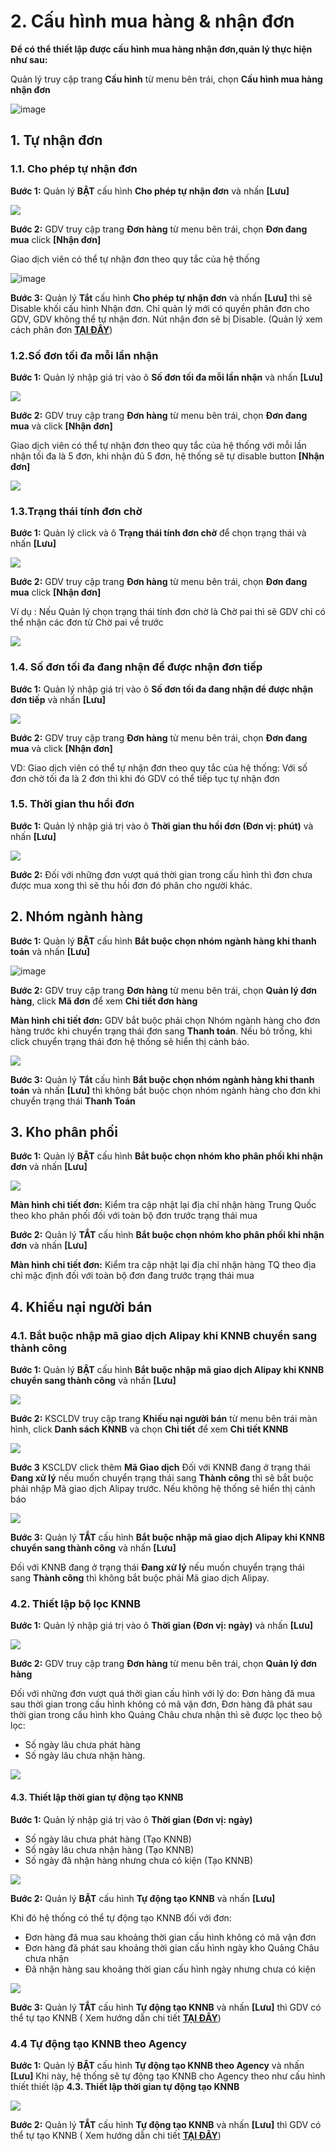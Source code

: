 # 2. Cấu hình mua hàng & nhận đơn

**Để có thể thiết lập được cấu hình mua hàng nhận đơn,quản lý thực hiện như sau:**

Quản lý truy cập trang **Cấu hình** từ menu bên trái, chọn **Cấu hình mua hàng nhận đơn**

![image](https://user-images.githubusercontent.com/75475064/106424779-5beb8b00-6495-11eb-8e9c-f485d2dd5458.png)

## 1. Tự nhận đơn

### 1.1. Cho phép tự nhận đơn

**Bước 1:** Quản lý **BẬT** cấu hình **Cho phép tự nhận đơn** và nhấn **\[Lưu]**

![](https://user-images.githubusercontent.com/75475064/106708517-96842d80-6625-11eb-9405-5c9005413cb5.png)

**Bước 2:** GDV truy cập trang **Đơn hàng** từ menu bên trái, chọn **Đơn đang mua** click **\[Nhận đơn]**

Giao dịch viên có thể tự nhận đơn theo quy tắc của hệ thống

![image](https://user-images.githubusercontent.com/75475064/106730277-f3d9a800-6640-11eb-9262-5789dc1d56bd.png)

**Bước 3:** Quản lý **Tắt** cấu hình **Cho phép tự nhận đơn** và nhấn **\[Lưu]** thì sẽ Disable khối cấu hình Nhận đơn. Chỉ quản lý mới có quyền phân đơn cho GDV, GDV không thể tự nhận đơn. Nút nhận đơn sẽ bị Disable. (Quản lý xem cách phân đơn [**TẠI ĐÂY**](https://hd.gobiz.vn/m5/mua-hang/phandon))

### 1.2.Số đơn tối đa mỗi lần nhận

**Bước 1:** Quản lý nhập giá trị vào ô **Số đơn tối đa mỗi lần nhận** và nhấn **\[Lưu]**

![](https://user-images.githubusercontent.com/75475064/106737041-cd1f6f80-6648-11eb-9223-0eafa4a65138.png)

**Bước 2:** GDV truy cập trang **Đơn hàng** từ menu bên trái, chọn **Đơn đang mua** và click **\[Nhận đơn]**

Giao dịch viên có thể tự nhận đơn theo quy tắc của hệ thống với mỗi lần nhận tối đa là 5 đơn, khi nhận đủ 5 đơn, hệ thống sẽ tự disable button **\[Nhận đơn]**

![](https://user-images.githubusercontent.com/75475064/106730277-f3d9a800-6640-11eb-9262-5789dc1d56bd.png)

### 1.3.Trạng thái tính đơn chờ

**Bước 1:** Quản lý click và ô **Trạng thái tính đơn chờ** để chọn trạng thái và nhấn **\[Lưu]**

![](https://user-images.githubusercontent.com/75475064/106737200-f93af080-6648-11eb-8046-6495cbe28b63.png)

**Bước 2:** GDV truy cập trang **Đơn hàng** từ menu bên trái, chọn **Đơn đang mua** click **\[Nhận đơn]**

Ví dụ : Nếu Quản lý chọn trạng thái tính đơn chờ là Chờ pai thì sẽ GDV chỉ có thể nhận các đơn từ Chờ pai về trước

![](https://user-images.githubusercontent.com/75475064/106730277-f3d9a800-6640-11eb-9262-5789dc1d56bd.png)

### 1.4. Số đơn tối đa đang nhận để được nhận đơn tiếp

**Bước 1:** Quản lý nhập giá trị vào ô **Số đơn tối đa đang nhận để được nhận đơn tiếp** và nhấn **\[Lưu]**

![](https://user-images.githubusercontent.com/75475064/106737377-2a1b2580-6649-11eb-81de-3dbb0807d65a.png)

**Bước 2:** GDV truy cập trang **Đơn hàng** từ menu bên trái, chọn **Đơn đang mua** và click **\[Nhận đơn]**

VD: Giao dịch viên có thể tự nhận đơn theo quy tắc của hệ thống: Với số đơn chờ tối đa là 2 đơn thì khi đó GDV có thể tiếp tục tự nhận đơn

### 1.5. Thời gian thu hồi đơn

**Bước 1:** Quản lý nhập giá trị vào ô **Thời gian thu hồi đơn (Đơn vị: phút)** và nhấn **\[Lưu]**

![](https://user-images.githubusercontent.com/75475064/106737480-4f0f9880-6649-11eb-930f-a1256d1b2435.png)

**Bước 2:** Đối với những đơn vượt quá thời gian trong cấu hình thì đơn chưa được mua xong thì sẽ thu hồi đơn đó phân cho người khác.

## 2. Nhóm ngành hàng

**Bước 1:** Quản lý **BẬT** cấu hình **Bắt buộc chọn nhóm ngành hàng khi thanh toán** và nhấn **\[Lưu]**

![image](https://user-images.githubusercontent.com/75475064/106737559-65b5ef80-6649-11eb-877d-3df9687c63ec.png)

**Bước 2:** GDV truy cập trang **Đơn hàng** từ menu bên trái, chọn **Quản lý đơn hàng**, click **Mã đơn** để xem **Chi tiết đơn hàng**

**Màn hình chi tiết đơn:** GDV bắt buộc phải chọn Nhóm ngành hàng cho đơn hàng trước khi chuyển trạng thái đơn sang **Thanh toán**. Nếu bỏ trống, khi click chuyển trạng thái đơn hệ thống sẽ hiển thị cảnh báo.

![](https://user-images.githubusercontent.com/75475064/106738014-fe4c6f80-6649-11eb-8e2c-70117869c80a.png)

**Bước 3:** Quản lý **Tắt** cấu hình **Bắt buộc chọn nhóm ngành hàng khi thanh toán** và nhấn **\[Lưu]** thì không bắt buộc chọn nhóm ngành hàng cho đơn khi chuyển trạng thái **Thanh Toán**

## 3. Kho phân phối

**Bước 1:** Quản lý **BẬT** cấu hình **Bắt buộc chọn nhóm kho phân phối khi nhận đơn** và nhấn **\[Lưu]**

![](https://user-images.githubusercontent.com/75475064/106738103-1e7c2e80-664a-11eb-8e52-3d6146fdd505.png)

**Màn hình chi tiết đơn:** Kiểm tra cập nhật lại địa chỉ nhận hàng Trung Quốc theo kho phân phối đối với toàn bộ đơn trước trạng thái mua

**Bước 2:** Quản lý **TẮT** cấu hình **Bắt buộc chọn nhóm kho phân phối khi nhận đơn** và nhấn **\[Lưu]**

**Màn hình chi tiết đơn:** Kiểm tra cập nhật lại địa chỉ nhận hàng TQ theo địa chỉ mặc định đối với toàn bộ đơn đang trước trạng thái mua

## 4. Khiếu nại người bán

### 4.1. Bắt buộc nhập mã giao dịch Alipay khi KNNB chuyển sang thành công

**Bước 1:** Quản lý **BẬT** cấu hình **Bắt buộc nhập mã giao dịch Alipay khi KNNB chuyển sang thành công** và nhấn **\[Lưu]**

![](https://user-images.githubusercontent.com/75475064/106738610-ba0d9f00-664a-11eb-88a4-816294f76dbb.png)

**Bước 2:** KSCLDV truy cập trang **Khiếu nại người bán** từ menu bên trái màn hình, click **Danh sách KNNB** và chọn **Chi tiết** để xem **Chi tiết KNNB**

![](https://user-images.githubusercontent.com/75475064/106738777-f17c4b80-664a-11eb-978a-d9158b763667.png)

**Bước 3** KSCLDV click thêm **Mã Giao dịch** Đối với KNNB đang ở trạng thái **Đang xử lý** nếu muốn chuyển trạng thái sang **Thành công** thì sẽ bắt buộc phải nhập Mã giao dịch Alipay trước. Nếu không hệ thống sẽ hiển thị cảnh báo

![](https://user-images.githubusercontent.com/75475064/106739088-5172f200-664b-11eb-9cc1-2a167130f4f9.png)

**Bước 3:** Quản lý **TẮT** cấu hình **Bắt buộc nhập mã giao dịch Alipay khi KNNB chuyển sang thành công** và nhấn **\[Lưu]**

Đối với KNNB đang ở trạng thái **Đang xử lý** nếu muốn chuyển trạng thái sang **Thành công** thì không bắt buộc phải Mã giao dịch Alipay.

### 4.2. Thiết lập bộ lọc KNNB

**Bước 1:** Quản lý nhập giá trị vào ô **Thời gian (Đơn vị: ngày)** và nhấn **\[Lưu]**

![](https://user-images.githubusercontent.com/75475064/106739183-6a7ba300-664b-11eb-9642-e8ee8bf30e36.png)

**Bước 2:** GDV truy cập trang **Đơn hàng** từ menu bên trái, chọn **Quản lý đơn hàng**

Đối với những đơn vượt quá thời gian cấu hình với lý do: Đơn hàng đã mua sau thời gian trong cấu hình không có mã vận đơn, Đơn hàng đã phát sau thời gian trong cấu hình kho Quảng Châu chưa nhận thì sẽ được lọc theo bộ lọc:

* Số ngày lâu chưa phát hàng
* Số ngày lâu chưa nhận hàng.

![](https://user-images.githubusercontent.com/75475064/106739319-926b0680-664b-11eb-86de-83355da5ae2a.png)

#### 4.3. Thiết lập thời gian tự động tạo KNNB

**Bước 1:** Quản lý nhập giá trị vào ô **Thời gian (Đơn vị: ngày)**

* Số ngày lâu chưa phát hàng (Tạo KNNB)
* Số ngày lâu chưa nhận hàng (Tạo KNNB)
* Số ngày đã nhận hàng nhưng chưa có kiện (Tạo KNNB)

![](https://user-images.githubusercontent.com/75475064/106739386-aa428a80-664b-11eb-932c-433cd7a7a582.png)

**Bước 2:** Quản lý **BẬT** cấu hình **Tự động tạo KNNB** và nhấn **\[Lưu]**

Khi đó hệ thống có thể tự động tạo KNNB đối với đơn:

* Đơn hàng đã mua sau khoảng thời gian cấu hình không có mã vận đơn
* Đơn hàng đã phát sau khoảng thời gian cấu hình ngày kho Quảng Châu chưa nhận
* Đã nhận hàng sau khoảng thời gian cấu hình ngày nhưng chưa có kiện

![](https://user-images.githubusercontent.com/75475064/106739510-d2ca8480-664b-11eb-808e-f608bfe03841.png)

**Bước 3:** Quản lý **TẮT** cấu hình **Tự động tạo KNNB** và nhấn **\[Lưu]** thì GDV có thể tự tạo KNNB ( Xem hướng dẫn chi tiết [**TẠI ĐÂY**](https://hd.gobiz.vn/m5/quan-ly-don-sau-mua/khieunainguoiban))

### 4.4 Tự động tạo KNNB theo Agency

**Bước 1:** Quản lý **BẬT** cấu hình **Tự động tạo KNNB theo Agency** và nhấn **\[Lưu]** Khi này, hệ thống sẽ tự động tạo KNNB cho Agency theo như cấu hình thiết thiết lập **4.3. Thiết lập thời gian tự động tạo KNNB**

![](https://user-images.githubusercontent.com/75475064/106739633-f392da00-664b-11eb-9181-b881b144c8a7.png)

**Bước 2:** Quản lý **TẮT** cấu hình **Tự động tạo KNNB** và nhấn **\[Lưu]** thì GDV có thể tự tạo KNNB ( Xem hướng dẫn chi tiết [**TẠI ĐÂY**](https://hd.gobiz.vn/m5/quan-ly-don-sau-mua/khieunainguoiban))
